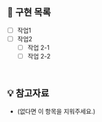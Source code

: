 ## 📝 구현 목록

- [ ] 작업1
- [ ] 작업2
    - [ ] 작업 2-1
    - [ ] 작업 2-2

 <br>

## 💡 참고자료

- (없다면 이 항목을 지워주세요.)
